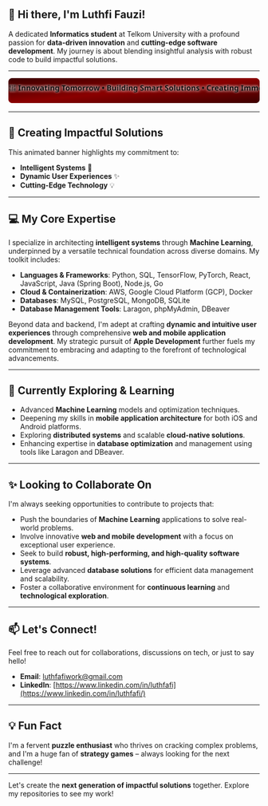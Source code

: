 ## 👋 Hi there, I'm Luthfi Fauzi!

A dedicated **Informatics student** at Telkom University with a profound passion for **data-driven innovation** and **cutting-edge software development**. My journey is about blending insightful analysis with robust code to build impactful solutions.

---

<p align="center">
  <img src="https://raw.githubusercontent.com/Mocitaz/Mocitaz/main/banner_animation.svg" alt="Animated Banner">
</p>

---

## 🚀 Creating Impactful Solutions
This animated banner highlights my commitment to:
* **Intelligent Systems** 🧠
* **Dynamic User Experiences** ✨
* **Cutting-Edge Technology** 💡

---

## 💻 My Core Expertise
I specialize in architecting **intelligent systems** through **Machine Learning**, underpinned by a versatile technical foundation across diverse domains. My toolkit includes:

* **Languages & Frameworks**: Python, SQL, TensorFlow, PyTorch, React, JavaScript, Java (Spring Boot), Node.js, Go
* **Cloud & Containerization**: AWS, Google Cloud Platform (GCP), Docker
* **Databases**: MySQL, PostgreSQL, MongoDB, SQLite
* **Database Management Tools**: Laragon, phpMyAdmin, DBeaver

Beyond data and backend, I'm adept at crafting **dynamic and intuitive user experiences** through comprehensive **web and mobile application development**. My strategic pursuit of **Apple Development** further fuels my commitment to embracing and adapting to the forefront of technological advancements.

---

## 🌱 Currently Exploring & Learning
* Advanced **Machine Learning** models and optimization techniques.
* Deepening my skills in **mobile application architecture** for both iOS and Android platforms.
* Exploring **distributed systems** and scalable **cloud-native solutions**.
* Enhancing expertise in **database optimization** and management using tools like Laragon and DBeaver.

---

## ✨ Looking to Collaborate On
I'm always seeking opportunities to contribute to projects that:
* Push the boundaries of **Machine Learning** applications to solve real-world problems.
* Involve innovative **web and mobile development** with a focus on exceptional user experience.
* Seek to build **robust, high-performing, and high-quality software systems**.
* Leverage advanced **database solutions** for efficient data management and scalability.
* Foster a collaborative environment for **continuous learning** and **technological exploration**.

---

## 📫 Let's Connect!
Feel free to reach out for collaborations, discussions on tech, or just to say hello!
* **Email**: luthfafiwork@gmail.com
* **LinkedIn**: [https://www.linkedin.com/in/luthfafi](https://www.linkedin.com/in/luthfafi/)

---

## 💡 Fun Fact
I'm a fervent **puzzle enthusiast** who thrives on cracking complex problems, and I'm a huge fan of **strategy games** – always looking for the next challenge!

---

Let's create the **next generation of impactful solutions** together. Explore my repositories to see my work!
